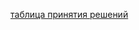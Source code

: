 [таблица принятия решений](https://docs.google.com/document/d/1Eb5T48GY_FtX2UaEh5bwnrAoDa9YgIvm2t7txOgKQq0/edit?tab=t.0)